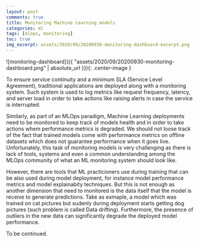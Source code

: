 ```yaml
---
layout: post
comments: true
title: Monitoring Machine Learning models
categories: ml
tags: [mlops, monitoring]
toc: true
img_excerpt: assets/2020/09/20200930-monitoring-dashboard-excerpt.png
---
```


![monitoring-dashboard]({{ "assets/2020/09/20200930-monitoring-dashboard.png" | absolute_url }}){: .center-image }



To ensure service continuity and a minimum SLA (Service Level Agreement), traditional applications are deployed along with a monitoring system. Such system is used to log metrics like request frequency, latency, and server load in order to take actions like raising alerts in case the service is interrupted.

Similarly, as part of an MLOps paradigm, Machine Learning deployments need to be monitored to keep track of models health and in order to take actions whem performance metrics is degraded. We should not loose track of the fact that trained models come with performance metrics on offline datasets which does not guarantee performance when it goes live.
Unfortunately, this task of monitoring models is very challenging as there is lack of tools, systems and even a common understanding among the MLOps community of what an ML monitoring system should look like.

However, there are tools that ML practicioners use during training that can be also used during model deployment, for instance model performance metrics and model explainabity techniques. But this is not enough as another dimension that need to monitored is the data itself that the model is receive to generate predictions. Take as exmaple, a model which was trained on cat pictures but sudenly during deployment starts getting dog pictures (such problem is called Data drifting). Furthermore, the presence of outliers in the new data can significantly degrade the deployed model performance.

To be continued.